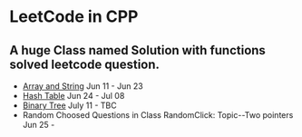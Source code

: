 # LeetCode in CPP
## A huge Class named Solution with functions solved leetcode question.
* [Array and String](https://leetcode.com/explore/learn/card/array-and-string/) Jun 11 - Jun 23
* [Hash Table](https://leetcode.com/explore/learn/card/hash-table/) Jun 24 - Jul 08
* [Binary Tree](https://leetcode.com/explore/learn/card/data-structure-tree/card/traverse-a-tree/) July 11 - TBC
* Random Choosed Questions in Class RandomClick: Topic--Two pointers Jun 25 - 